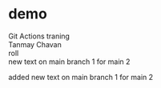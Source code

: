 # demo
Git Actions traning
<br>
Tanmay Chavan
<br>
roll
<br>
new  text on main branch 1 for main 2

added new text on main branch 1 for main 2
